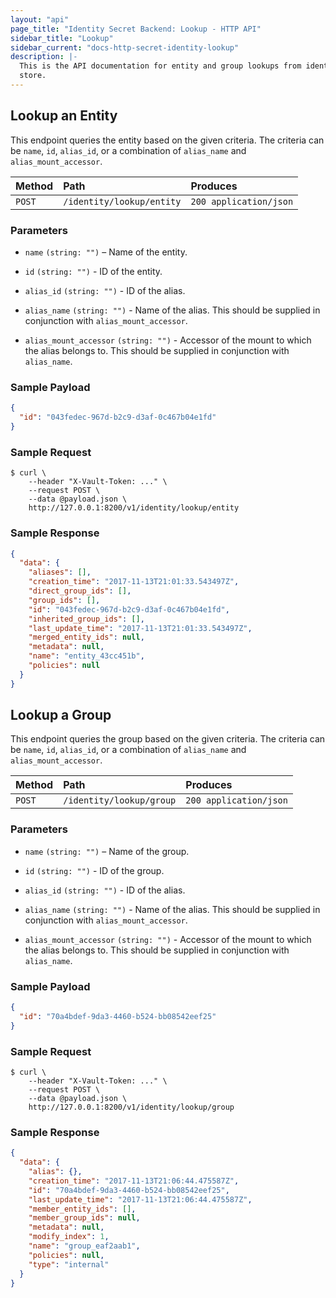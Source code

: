 ```yaml
---
layout: "api"
page_title: "Identity Secret Backend: Lookup - HTTP API"
sidebar_title: "Lookup"
sidebar_current: "docs-http-secret-identity-lookup"
description: |-
  This is the API documentation for entity and group lookups from identity
  store.
---
```


## Lookup an Entity

This endpoint queries the entity based on the given criteria. The criteria can
be `name`, `id`, `alias_id`, or a combination of `alias_name` and
`alias_mount_accessor`.

| Method   | Path                       | Produces               |
| :------- | :------------------------- | :----------------------|
| `POST`   | `/identity/lookup/entity`  | `200 application/json` |

### Parameters

- `name` `(string: "")` – Name of the entity.

- `id` `(string: "")` - ID of the entity.

- `alias_id` `(string: "")` - ID of the alias.

- `alias_name` `(string: "")` - Name of the alias. This should be supplied in
  conjunction with `alias_mount_accessor`.

- `alias_mount_accessor` `(string: "")` - Accessor of the mount to which the
  alias belongs to. This should be supplied in conjunction with `alias_name`.

### Sample Payload

```json
{
  "id": "043fedec-967d-b2c9-d3af-0c467b04e1fd"
}
```

### Sample Request

```
$ curl \
    --header "X-Vault-Token: ..." \
    --request POST \
    --data @payload.json \
    http://127.0.0.1:8200/v1/identity/lookup/entity
```

### Sample Response

```json
{
  "data": {
    "aliases": [],
    "creation_time": "2017-11-13T21:01:33.543497Z",
    "direct_group_ids": [],
    "group_ids": [],
    "id": "043fedec-967d-b2c9-d3af-0c467b04e1fd",
    "inherited_group_ids": [],
    "last_update_time": "2017-11-13T21:01:33.543497Z",
    "merged_entity_ids": null,
    "metadata": null,
    "name": "entity_43cc451b",
    "policies": null
  }
}
```

## Lookup a Group

This endpoint queries the group based on the given criteria. The criteria can
be `name`, `id`, `alias_id`, or a combination of `alias_name` and
`alias_mount_accessor`.

| Method   | Path                       | Produces               |
| :------- | :------------------------- | :----------------------|
| `POST`   | `/identity/lookup/group`   | `200 application/json` |

### Parameters

- `name` `(string: "")` – Name of the group.

- `id` `(string: "")` - ID of the group.

- `alias_id` `(string: "")` - ID of the alias.

- `alias_name` `(string: "")` - Name of the alias. This should be supplied in
  conjunction with `alias_mount_accessor`.

- `alias_mount_accessor` `(string: "")` - Accessor of the mount to which the
  alias belongs to. This should be supplied in conjunction with `alias_name`.

### Sample Payload

```json
{
  "id": "70a4bdef-9da3-4460-b524-bb08542eef25"
}
```

### Sample Request

```
$ curl \
    --header "X-Vault-Token: ..." \
    --request POST \
    --data @payload.json \
    http://127.0.0.1:8200/v1/identity/lookup/group
```

### Sample Response

```json
{
  "data": {
    "alias": {},
    "creation_time": "2017-11-13T21:06:44.475587Z",
    "id": "70a4bdef-9da3-4460-b524-bb08542eef25",
    "last_update_time": "2017-11-13T21:06:44.475587Z",
    "member_entity_ids": [],
    "member_group_ids": null,
    "metadata": null,
    "modify_index": 1,
    "name": "group_eaf2aab1",
    "policies": null,
    "type": "internal"
  }
}
```
